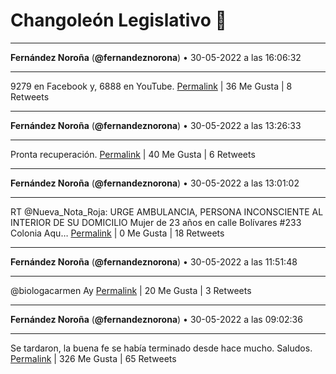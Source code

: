# Changoleón Legislativo 🙈
*****
**Fernández Noroña** (**@fernandeznorona**) • 30-05-2022 a las 16:06:32
*****
9279 en Facebook y, 6888 en YouTube.
[Permalink](https://twitter.com/fernandeznorona/status/1531426868016070658) | 36 Me Gusta | 8 Retweets
*****
**Fernández Noroña** (**@fernandeznorona**) • 30-05-2022 a las 13:26:33
*****
Pronta recuperación.
[Permalink](https://twitter.com/fernandeznorona/status/1531386606879383555) | 40 Me Gusta | 6 Retweets
*****
**Fernández Noroña** (**@fernandeznorona**) • 30-05-2022 a las 13:01:02
*****
RT @Nueva_Nota_Roja: URGE AMBULANCIA, PERSONA INCONSCIENTE AL INTERIOR DE SU DOMICILIO
Mujer de 23 años en calle Bolívares #233 Colonia Aqu…
[Permalink](https://twitter.com/fernandeznorona/status/1531380186788274192) | 0 Me Gusta | 18 Retweets
*****
**Fernández Noroña** (**@fernandeznorona**) • 30-05-2022 a las 11:51:48
*****
@biologacarmen Ay
[Permalink](https://twitter.com/fernandeznorona/status/1531362762324070402) | 20 Me Gusta | 3 Retweets
*****
**Fernández Noroña** (**@fernandeznorona**) • 30-05-2022 a las 09:02:36
*****
Se tardaron, la buena fe se había terminado desde hace mucho. Saludos.
[Permalink](https://twitter.com/fernandeznorona/status/1531320181133393920) | 326 Me Gusta | 65 Retweets